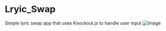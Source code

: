 # Lryic_Swap
Simple lyric swap app that uses Knockout.js to handle user input
![Image](http://res.cloudinary.com/thefinleycode/image/upload/c_scale,w_374/v1486788777/Screen_Shot_2017-02-10_at_10.52.30_PM_w0ritx.png)
